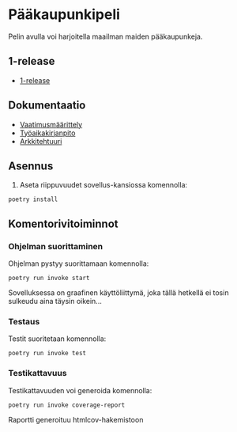 # Pääkaupunkipeli

Pelin avulla voi harjoitella maailman maiden pääkaupunkeja.

## 1-release

* [1-release](https://github.com/kerkkanen/ot-harjoitustyo/releases/tag/viikko5)

## Dokumentaatio

* [Vaatimusmäärittely](https://github.com/kerkkanen/ot-harjoitustyo/blob/main/dokumentaatio/vaatimusmaarittely.md)
* [Työaikakirjanpito](https://github.com/kerkkanen/ot-harjoitustyo/blob/main/dokumentaatio/kirjanpito.md)
* [Arkkitehtuuri](https://github.com/kerkkanen/ot-harjoitustyo/blob/main/dokumentaatio/arkkitehtuuri.md)

## Asennus

1. Aseta riippuvuudet sovellus-kansiossa komennolla:

```
poetry install
```

## Komentorivitoiminnot

### Ohjelman suorittaminen

Ohjelman pystyy suorittamaan komennolla:

```
poetry run invoke start
```
Sovelluksessa on graafinen käyttöliittymä, joka tällä hetkellä ei tosin sulkeudu aina täysin oikein...

### Testaus

Testit suoritetaan komennolla:

```
poetry run invoke test
```
### Testikattavuus

Testikattavuuden voi generoida komennolla:

```
poetry run invoke coverage-report
```
Raportti generoituu htmlcov-hakemistoon



